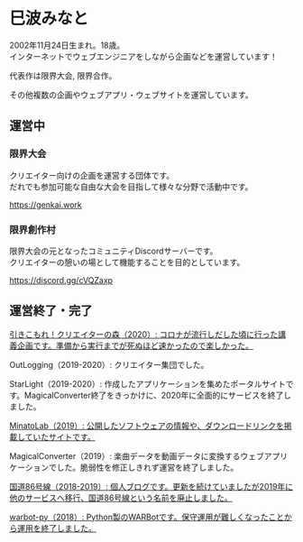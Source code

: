 # 巳波みなと

2002年11月24日生まれ。18歳。        
インターネットでウェブエンジニアをしながら企画などを運営しています！

代表作は限界大会, 限界合作。

その他複数の企画やウェブアプリ・ウェブサイトを運営しています。

## 運営中

### 限界大会

クリエイター向けの企画を運営する団体です。      
だれでも参加可能な自由な大会を目指して様々な分野で活動中です。

https://genkai.work

### 限界創作村

限界大会の元となったコミュニティDiscordサーバーです。      
クリエイターの憩いの場として機能することを目的としています。

https://discord.gg/cVQZaxp

## 運営終了・完了

[引きこもれ！クリエイターの森（2020）: コロナが流行しだした頃に行った講義企画です。準備から実行までが死ぬほど速かったので楽しかった。](https://forest.open-w.net/)

OutLogging（2019-2020）: クリエイター集団でした。

StarLight（2019-2020）: 作成したアプリケーションを集めたポータルサイトです。MagicalConverter終了をきっかけに、2020年に全面的にサービスを終了しました。

[MinatoLab（2019）: 公開したソフトウェアの情報や、ダウンロードリンクを掲載していたサイトです。](https://lab.m86.work/)

MagicalConverter（2019）: 楽曲データを動画データに変換するウェブアプリケーションでした。脆弱性を修正しきれず運営を終了しました。

[国道86号線（2018-2019）: 個人ブログです。更新を続けていましたが2019年に他のサービスへ移行、国道86号線という名前を廃止しました。](https://k86g.blogspot.com/)

[warbot-py（2018）: Python製のWARBotです。保守運用が難しくなったことから運用を終了しました。](https://github.com/Chipsnet/warbot-v1)